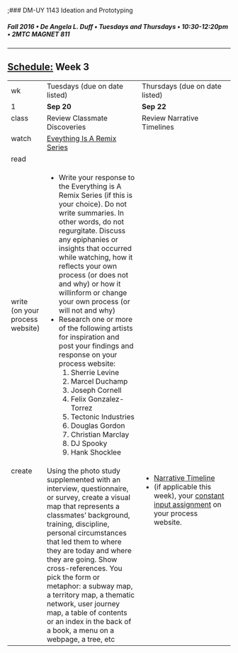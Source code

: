 ;### DM-UY 1143 Ideation and Prototyping
##### Fall 2016 • De Angela L. Duff • Tuesdays and Thursdays • 10:30-12:20pm • 2MTC MAGNET 811

---
## [Schedule:](schedule.md) Week 3


<table>
<tr>
<td>wk</td>
<td>Tuesdays (due on date listed)</td>
<td>Thursdays (due on date listed)</td>
</tr>
<tr>
  <td valign="top">1</td>
  <td valign="top" width="48%"><strong>Sep 20</strong></td>
  <td valign="top" width="48%"><strong>Sep 22</strong></td>
</tr>
<tr>
<td valign="top">class</td>
<td valign="top">Review Classmate Discoveries</td>

<!-- 2nd column class -->
<td valign="top" width="48%">Review Narrative Timelines</td>
 
</tr>

<!-- watch -->
<tr>
  <td valign="top">watch</td>
  <td><a href="http://everythingisaremix.info/watch-the-series" target="_blank">Eveything Is A Remix Series</a></td>
  <td></td> 
</tr>

<!-- read -->
<tr>
  <td valign="top">read</td> 
  <td></td>
  <td></td>
</tr>

<!-- write -->
<tr>
<td>write (on your process website)</td>
<td> 
<ul>
<li>Write your response to the Everything is A Remix Series (if this is your choice). Do not write summaries. In other words, do not regurgitate. Discuss any epiphanies or
insights that occurred while watching, how it reflects your own process (or does not and why) or how it willinform or change your own process (or will not and why)</li>
<li>Research one or more of the following artists for inspiration and post your findings and response on your process website:
<ol>
<Li>Sherrie Levine</li> 
<li>Marcel Duchamp</li>
<li>Joseph Cornell</li>
<li>Felix Gonzalez-Torrez</li>
<li>Tectonic Industries</li>
<li>Douglas Gordon</li>
<li>Christian Marclay</li>
<li>DJ Spooky</li>
<li>Hank Shocklee</li>
</ol></td>
<td></td>
</tr>

<!-- create -->
<tr>
  <td valign="top">create</td>
  <td>Using the photo study supplemented with an interview, questionnaire, or survey, create a visual map that represents a classmates’ background, training, discipline, personal circumstances that led them to where they are today and where they are going. Show cross-references. You pick the form or metaphor: a subway map, a territory map, a thematic network, user journey map, a table of contents or an index in the back of a book, a menu on a webpage, a tree, etc</td>
  <td valign="top">
  <ul>
  <li><a href="narrative_timeline.md">Narrative Timeline</a></li>
  <li>(if applicable this week), your <a href="">constant input assignment</a> on your process website.
  </li>
  </ul></td>
</table>

